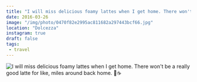 ```yaml
---
title: "I will miss delicious foamy lattes when I get home. There won't be a really good latte for like, miles around back home. 🍦☕️"
date: 2016-03-26
image: "/img/photo/0470f82e2995ac811682a297443bcf66.jpg"
location: "Dolcezza"
instagram: true
draft: false
tags:
 - travel
---
```


![I will miss delicious foamy lattes when I get home. There won't be a really good latte for like, miles around back home. 🍦☕️](/img/photo/0470f82e2995ac811682a297443bcf66.jpg)
